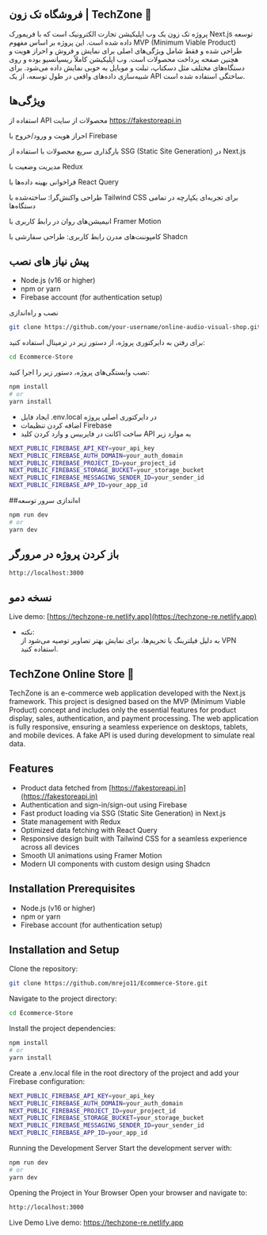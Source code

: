 
## فروشگاه تک زون | TechZone 🛒
پروژه تک زون یک وب اپلیکیشن تجارت الکترونیک است که با فریمورک Next.js توسعه داده شده است. این پروژه بر اساس مفهوم MVP (Minimum Viable Product) طراحی شده و فقط شامل ویژگی‌های اصلی برای نمایش و فروش و احراز هویت و هچنین صفحه پرداخت محصولات است. وب اپلیکیشن کاملاً ریسپانسیو بوده و روی دستگاه‌های مختلف مثل دسکتاپ، تبلت و موبایل به خوبی نمایش داده می‌شود. برای شبیه‌سازی داده‌های واقعی در طول توسعه، از یک API ساختگی استفاده شده است.




## ویژگی‌ها

استفاده از API محصولات از سایت https://fakestoreapi.in  

احراز هویت و ورود/خروج با Firebase  

بارگذاری سریع محصولات با استفاده از SSG (Static Site Generation) در Next.js  

مدیریت وضعیت با Redux  

فراخوانی بهینه داده‌ها با React Query  

طراحی واکنش‌گرا: ساخته‌شده با Tailwind CSS برای تجربه‌ای یکپارچه در تمامی دستگاه‌ها  

انیمیشن‌های روان در رابط کاربری با Framer Motion  

کامپوننت‌های مدرن رابط کاربری: طراحی سفارشی با Shadcn  





                                                      

  


 ## پیش نیاز های نصب
- Node.js (v16 or higher)
- npm or yarn
- Firebase account (for authentication setup)

نصب و راه‌اندازی

   ```bash
   git clone https://github.com/your-username/online-audio-visual-shop.git](https://github.com/mrejo11/Ecommerce-Store.git
   ```
   
برای رفتن به دایرکتوری پروژه، از دستور زیر در ترمینال استفاده کنید:
```bash
cd Ecommerce-Store
```
 نصب وابستگی‌های پروژه، دستور زیر را اجرا کنید:

```bash
npm install
# or
yarn install
```

 -  ایجاد فایل .env.local در دایرکتوری اصلی پروژه
 -  اضافه کردن تنظیمات Firebase
 -  ساخت اکانت در فایربیس و وارد کردن کلید API به موارد زیر
```bash
NEXT_PUBLIC_FIREBASE_API_KEY=your_api_key
NEXT_PUBLIC_FIREBASE_AUTH_DOMAIN=your_auth_domain
NEXT_PUBLIC_FIREBASE_PROJECT_ID=your_project_id
NEXT_PUBLIC_FIREBASE_STORAGE_BUCKET=your_storage_bucket
NEXT_PUBLIC_FIREBASE_MESSAGING_SENDER_ID=your_sender_id
NEXT_PUBLIC_FIREBASE_APP_ID=your_app_id
```
##اه‌اندازی سرور توسعه
```bash
npm run dev
# or
yarn dev
```
## باز کردن پروژه در مرورگر
```bash
http://localhost:3000
```

## نسخه دمو  

Live demo: [https://techzone-re.netlify.app](https://techzone-re.netlify.app)  

- نکته:  
  به دلیل فیلترینگ یا تحریم‌ها، برای نمایش بهتر تصاویر توصیه می‌شود از VPN استفاده کنید.



  

## TechZone Online Store 🛒

TechZone is an e-commerce web application developed with the Next.js framework. This project is designed based on the MVP (Minimum Viable Product) concept and includes only the essential features for product display, sales, authentication, and payment processing. The web application is fully responsive, ensuring a seamless experience on desktops, tablets, and mobile devices. A fake API is used during development to simulate real data.

## Features

- Product data fetched from [https://fakestoreapi.in](https://fakestoreapi.in)
- Authentication and sign-in/sign-out using Firebase
- Fast product loading via SSG (Static Site Generation) in Next.js
- State management with Redux
- Optimized data fetching with React Query
- Responsive design built with Tailwind CSS for a seamless experience across all devices
- Smooth UI animations using Framer Motion
- Modern UI components with custom design using Shadcn

## Installation Prerequisites

- Node.js (v16 or higher)
- npm or yarn
- Firebase account (for authentication setup)

## Installation and Setup

Clone the repository:
```bash
git clone https://github.com/mrejo11/Ecommerce-Store.git
```
Navigate to the project directory:

```bash
cd Ecommerce-Store
```
Install the project dependencies:

```bash
npm install
# or
yarn install
```
Create a .env.local file in the root directory of the project and add your Firebase configuration:

```bash
NEXT_PUBLIC_FIREBASE_API_KEY=your_api_key
NEXT_PUBLIC_FIREBASE_AUTH_DOMAIN=your_auth_domain
NEXT_PUBLIC_FIREBASE_PROJECT_ID=your_project_id
NEXT_PUBLIC_FIREBASE_STORAGE_BUCKET=your_storage_bucket
NEXT_PUBLIC_FIREBASE_MESSAGING_SENDER_ID=your_sender_id
NEXT_PUBLIC_FIREBASE_APP_ID=your_app_id
```

Running the Development Server
Start the development server with:

```bash
npm run dev
# or
yarn dev
```
Opening the Project in Your Browser
Open your browser and navigate to:
 ```bash
http://localhost:3000
 ```

Live Demo
Live demo: https://techzone-re.netlify.app




















